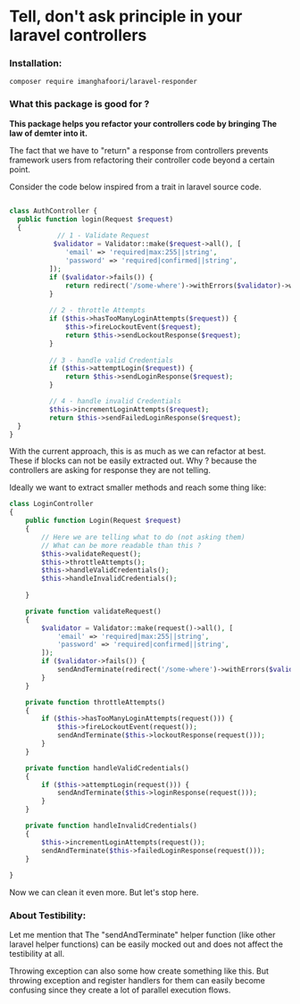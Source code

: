 # Tell, don't ask principle in your laravel controllers


### Installation:

`
composer require imanghafoori/laravel-responder
`

### What this package is good for ?

**This package helps you refactor your controllers code by bringing The law of demter into it.**



The fact that we have to "return" a response from controllers prevents framework users from refactoring their controller code beyond a certain point.

Consider the code below inspired from a trait in laravel source code.

```php

class AuthController {
  public function login(Request $request)
  {
            // 1 - Validate Request
           $validator = Validator::make($request->all(), [
              'email' => 'required|max:255||string',
              'password' => 'required|confirmed||string',
          ]);
          if ($validator->fails()) {
              return redirect('/some-where')->withErrors($validator)->withInput();
          }
         
          // 2 - throttle Attempts
          if ($this->hasTooManyLoginAttempts($request)) {
              $this->fireLockoutEvent($request);
              return $this->sendLockoutResponse($request);
          }
         
          // 3 - handle valid Credentials
          if ($this->attemptLogin($request)) {
              return $this->sendLoginResponse($request);
          }

          // 4 - handle invalid Credentials
          $this->incrementLoginAttempts($request);
          return $this->sendFailedLoginResponse($request);
  }
}

```
With the current approach, this is as much as we can refactor at best.
These if blocks can not be easily extracted out.
Why ? because the controllers are asking for response they are not telling.


Ideally we want to extract smaller methods and reach some thing like:

```php
class LoginController
{
    public function Login(Request $request)
    {
        // Here we are telling what to do (not asking them)
        // What can be more readable than this ?
        $this->validateRequest();
        $this->throttleAttempts();
        $this->handleValidCredentials();
        $this->handleInvalidCredentials();
        
    }

    private function validateRequest()
    {
        $validator = Validator::make(request()->all(), [
            'email' => 'required|max:255||string',
            'password' => 'required|confirmed||string',
        ]);
        if ($validator->fails()) {
            sendAndTerminate(redirect('/some-where')->withErrors($validator)->withInput());
        }
    }

    private function throttleAttempts()
    {
        if ($this->hasTooManyLoginAttempts(request())) {
            $this->fireLockoutEvent(request());
            sendAndTerminate($this->lockoutResponse(request()));
        }
    }

    private function handleValidCredentials()
    {
        if ($this->attemptLogin(request())) {
            sendAndTerminate($this->loginResponse(request()));
        }
    }

    private function handleInvalidCredentials()
    {
        $this->incrementLoginAttempts(request());
        sendAndTerminate($this->failedLoginResponse(request()));
    }
    
}
```


Now we can clean it even more.
But let's stop here.


### About Testibility:
Let me mention that The "sendAndTerminate" helper function (like other laravel helper functions) can be easily mocked out and does not affect the testibility at all.


Throwing exception can also some how create something like this.
But throwing exception and register handlers for them can easily become confusing since they create a lot of parallel execution flows.
